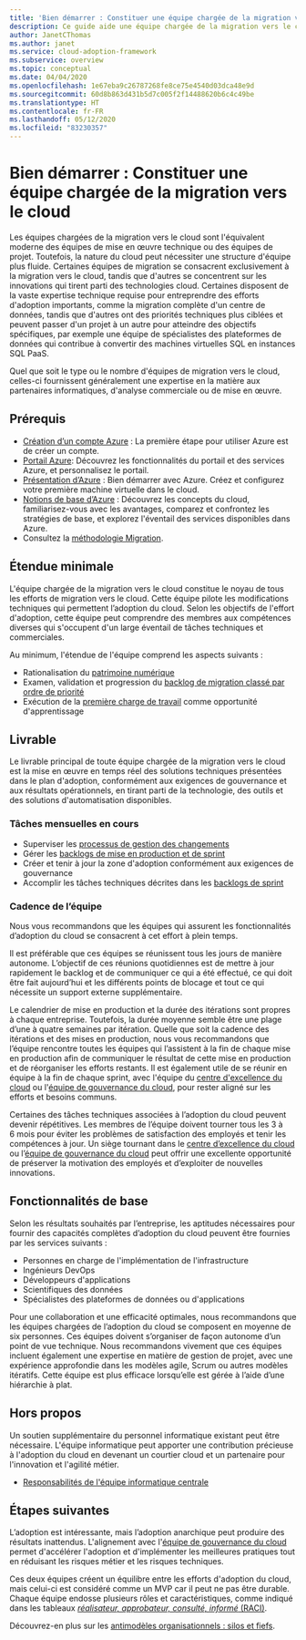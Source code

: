 ```yaml
---
title: 'Bien démarrer : Constituer une équipe chargée de la migration vers le cloud'
description: Ce guide aide une équipe chargée de la migration vers le cloud à identifier l'étendue, les livrables et les fonctionnalités requises pour réussir la migration.
author: JanetCThomas
ms.author: janet
ms.service: cloud-adoption-framework
ms.subservice: overview
ms.topic: conceptual
ms.date: 04/04/2020
ms.openlocfilehash: 1e67eba9c26787268fe8ce75e4540d03dca48e9d
ms.sourcegitcommit: 60d8b863d431b5d7c005f2f14488620b6c4c49be
ms.translationtype: HT
ms.contentlocale: fr-FR
ms.lasthandoff: 05/12/2020
ms.locfileid: "83230357"
---
```

# <a name="get-started-build-a-cloud-migration-team"></a>Bien démarrer : Constituer une équipe chargée de la migration vers le cloud

Les équipes chargées de la migration vers le cloud sont l'équivalent moderne des équipes de mise en œuvre technique ou des équipes de projet. Toutefois, la nature du cloud peut nécessiter une structure d'équipe plus fluide. Certaines équipes de migration se consacrent exclusivement à la migration vers le cloud, tandis que d'autres se concentrent sur les innovations qui tirent parti des technologies cloud. Certaines disposent de la vaste expertise technique requise pour entreprendre des efforts d'adoption importants, comme la migration complète d'un centre de données, tandis que d'autres ont des priorités techniques plus ciblées et peuvent passer d'un projet à un autre pour atteindre des objectifs spécifiques, par exemple une équipe de spécialistes des plateformes de données qui contribue à convertir des machines virtuelles SQL en instances SQL PaaS.

Quel que soit le type ou le nombre d'équipes de migration vers le cloud, celles-ci fournissent généralement une expertise en la matière aux partenaires informatiques, d'analyse commerciale ou de mise en œuvre.

## <a name="prerequisites"></a>Prérequis

- [Création d’un compte Azure](https://docs.microsoft.com/learn/modules/create-an-azure-account) : La première étape pour utiliser Azure est de créer un compte.
- [Portail Azure](https://docs.microsoft.com/learn/modules/tour-azure-portal): Découvrez les fonctionnalités du portail et des services Azure, et personnalisez le portail.
- [Présentation d’Azure](https://docs.microsoft.com/learn/modules/welcome-to-azure) : Bien démarrer avec Azure. Créez et configurez votre première machine virtuelle dans le cloud.
- [Notions de base d’Azure](https://docs.microsoft.com/learn/paths/azure-for-the-data-engineer) : Découvrez les concepts du cloud, familiarisez-vous avec les avantages, comparez et confrontez les stratégies de base, et explorez l'éventail des services disponibles dans Azure.
- Consultez la [méthodologie Migration](../../migrate/index.md).

## <a name="minimum-scope"></a>Étendue minimale

L'équipe chargée de la migration vers le cloud constitue le noyau de tous les efforts de migration vers le cloud. Cette équipe pilote les modifications techniques qui permettent l’adoption du cloud. Selon les objectifs de l'effort d'adoption, cette équipe peut comprendre des membres aux compétences diverses qui s'occupent d'un large éventail de tâches techniques et commerciales.

Au minimum, l'étendue de l'équipe comprend les aspects suivants :

- Rationalisation du [patrimoine numérique](../../digital-estate/index.md)
- Examen, validation et progression du [backlog de migration classé par ordre de priorité](../../migrate/migration-considerations/assess/release-iteration-backlog.md)
- Exécution de la [première charge de travail](../../digital-estate/rationalize.md#select-the-first-workload) comme opportunité d'apprentissage

## <a name="deliverable"></a>Livrable

Le livrable principal de toute équipe chargée de la migration vers le cloud est la mise en œuvre en temps réel des solutions techniques présentées dans le plan d'adoption, conformément aux exigences de gouvernance et aux résultats opérationnels, en tirant parti de la technologie, des outils et des solutions d'automatisation disponibles.

### <a name="ongoing-monthly-tasks"></a>Tâches mensuelles en cours

- Superviser les [processus de gestion des changements](../../migrate/migration-considerations/prerequisites/technical-complexity.md)
- Gérer les [backlogs de mise en production et de sprint](../../migrate/migration-considerations/assess/release-iteration-backlog.md)
- Créer et tenir à jour la zone d'adoption conformément aux exigences de gouvernance
- Accomplir les tâches techniques décrites dans les [backlogs de sprint](../../migrate/migration-considerations/assess/release-iteration-backlog.md)

### <a name="team-cadence"></a>Cadence de l’équipe

Nous vous recommandons que les équipes qui assurent les fonctionnalités d’adoption du cloud se consacrent à cet effort à plein temps.

Il est préférable que ces équipes se réunissent tous les jours de manière autonome. L’objectif de ces réunions quotidiennes est de mettre à jour rapidement le backlog et de communiquer ce qui a été effectué, ce qui doit être fait aujourd’hui et les différents points de blocage et tout ce qui nécessite un support externe supplémentaire.

Le calendrier de mise en production et la durée des itérations sont propres à chaque entreprise. Toutefois, la durée moyenne semble être une plage d’une à quatre semaines par itération. Quelle que soit la cadence des itérations et des mises en production, nous vous recommandons que l’équipe rencontre toutes les équipes qui l’assistent à la fin de chaque mise en production afin de communiquer le résultat de cette mise en production et de réorganiser les efforts restants. Il est également utile de se réunir en équipe à la fin de chaque sprint, avec l'équipe du [centre d'excellence du cloud](./cloud-center-of-excellence.md) ou l'[équipe de gouvernance du cloud](./cloud-governance.md), pour rester aligné sur les efforts et besoins communs.

Certaines des tâches techniques associées à l’adoption du cloud peuvent devenir répétitives. Les membres de l’équipe doivent tourner tous les 3 à 6 mois pour éviter les problèmes de satisfaction des employés et tenir les compétences à jour. Un siège tournant dans le [centre d’excellence du cloud](./cloud-center-of-excellence.md) ou l’[équipe de gouvernance du cloud](./cloud-governance.md) peut offrir une excellente opportunité de préserver la motivation des employés et d’exploiter de nouvelles innovations.

## <a name="baseline-capability"></a>Fonctionnalités de base

Selon les résultats souhaités par l’entreprise, les aptitudes nécessaires pour fournir des capacités complètes d’adoption du cloud peuvent être fournies par les services suivants :

- Personnes en charge de l'implémentation de l'infrastructure
- Ingénieurs DevOps
- Développeurs d'applications
- Scientifiques des données
- Spécialistes des plateformes de données ou d'applications

Pour une collaboration et une efficacité optimales, nous recommandons que les équipes chargées de l’adoption du cloud se composent en moyenne de six personnes. Ces équipes doivent s’organiser de façon autonome d’un point de vue technique. Nous recommandons vivement que ces équipes incluent également une expertise en matière de gestion de projet, avec une expérience approfondie dans les modèles agile, Scrum ou autres modèles itératifs. Cette équipe est plus efficace lorsqu’elle est gérée à l’aide d’une hiérarchie à plat.

## <a name="out-of-scope"></a>Hors propos

Un soutien supplémentaire du personnel informatique existant peut être nécessaire. L'équipe informatique peut apporter une contribution précieuse à l'adoption du cloud en devenant un courtier cloud et un partenaire pour l'innovation et l'agilité métier.

- [Responsabilités de l'équipe informatique centrale](../../organize/central-it.md)

## <a name="whats-next"></a>Étapes suivantes

L’adoption est intéressante, mais l’adoption anarchique peut produire des résultats inattendus. L'alignement avec l'[équipe de gouvernance du cloud](./cloud-governance.md) permet d'accélérer l'adoption et d'implémenter les meilleures pratiques tout en réduisant les risques métier et les risques techniques.

Ces deux équipes créent un équilibre entre les efforts d'adoption du cloud, mais celui-ci est considéré comme un MVP car il peut ne pas être durable. Chaque équipe endosse plusieurs rôles et caractéristiques, comme indiqué dans les tableaux [*réalisateur, approbateur, consulté, informé* (RACI)](../../organize/raci-alignment.md).

Découvrez-en plus sur les [antimodèles organisationnels : silos et fiefs](../../organize/fiefdoms-silos.md).

